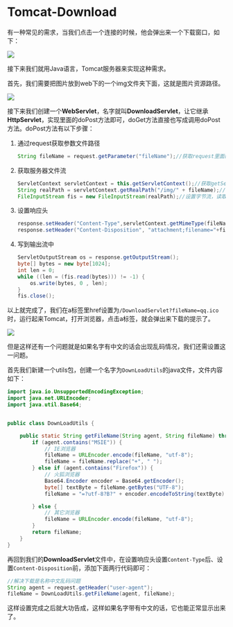 # Tomcat-Download
有一种常见的需求，当我们点击一个连接的时候，他会弹出来一个下载窗口，如下：

![](https://www.gaosong.site/2020/03/30/Tomcat%E7%94%A8%E6%88%B7%E6%96%87%E4%BB%B6%E4%B8%8B%E8%BD%BD%E6%8E%A5%E5%8F%A3/20200330pic1.png)

接下来我们就用Java语言，Tomcat服务器来实现这种需求。

首先，我们需要把图片放到web下的一个img文件夹下面，这就是图片资源路径。

![](https://www.gaosong.site/2020/03/30/Tomcat%E7%94%A8%E6%88%B7%E6%96%87%E4%BB%B6%E4%B8%8B%E8%BD%BD%E6%8E%A5%E5%8F%A3/20200330pic2.png)

接下来我们创建一个**WebServlet**，名字就叫**DownloadServlet**，让它继承**HttpServlet**，实现里面的doPost方法即可，doGet方法直接也写成调用doPost方法。doPost方法有以下步骤：

1. 通过request获取参数文件路径

   ```java
   String fileName = request.getParameter("fileName");//获取request里面的fileName参数值
   ```

2. 获取服务器文件流

   ```java
   ServletContext servletContext = this.getServletContext();//获取getServletContext对象
   String realPath = servletContext.getRealPath("/img/" + fileName);//根据fileName，调用servletContext的getRealPath方法，获取服务器的下载文件路径
   FileInputStream fis = new FileInputStream(realPath);//设置字节流，读取文件
   ```

3. 设置响应头

   ```java
   response.setHeader("Content-Type",servletContext.getMimeType(fileName));//获取并设置文件类型，如jpg形式，text/html形式等等
   response.setHeader("Content-Disposition", "attachment;filename="+fileName);//这个就是告知我们是要下载文件，而不是预览文件，fileName为下载时提示保存文件名
   ```

4. 写到输出流中

   ```java
   ServletOutputStream os = response.getOutputStream();
   byte[] bytes = new byte[1024];
   int len = 0;
   while ((len = (fis.read(bytes))) != -1) {
       os.write(bytes, 0 , len);
   }
   fis.close();
   ```

以上就完成了，我们在a标签里href设置为`/DownloadServlet?fileName=qq.ico`时，运行起来Tomcat，打开浏览器，点击a标签，就会弹出来下载的提示了。

![](https://www.gaosong.site/2020/03/30/Tomcat%E7%94%A8%E6%88%B7%E6%96%87%E4%BB%B6%E4%B8%8B%E8%BD%BD%E6%8E%A5%E5%8F%A3/20200330pic3.png)

但是这样还有一个问题就是如果名字有中文的话会出现乱码情况，我们还需设置这一问题。

首先我们新建一个utils包，创建一个名字为`DownLoadUtils`的java文件，文件内容如下：

```java
import java.io.UnsupportedEncodingException;
import java.net.URLEncoder;
import java.util.Base64;


public class DownLoadUtils {

    public static String getFileName(String agent, String fileName) throws UnsupportedEncodingException {
        if (agent.contains("MSIE")) {
            // IE浏览器
            fileName = URLEncoder.encode(fileName, "utf-8");
            fileName = fileName.replace("+", " ");
        } else if (agent.contains("Firefox")) {
            // 火狐浏览器
            Base64.Encoder encoder = Base64.getEncoder();
            byte[] textByte = fileName.getBytes("UTF-8");
            fileName = "=?utf-8?B?" + encoder.encodeToString(textByte) + "?=";

        } else {
            // 其它浏览器
            fileName = URLEncoder.encode(fileName, "utf-8");
        }
        return fileName;
    }
}
```

再回到我们的**DownloadServlet**文件中，在设置响应头设置`Content-Type`后、设置`Content-Disposition`前，添加下面两行代码即可：

```java
//解决下载是名称中文乱码问题
String agent = request.getHeader("user-agent");
fileName = DownLoadUtils.getFileName(agent, fileName);
```

这样设置完成之后就大功告成，这样如果名字带有中文的话，它也能正常显示出来了。
